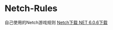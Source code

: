 # Netch-Rules
自己使用的Netch游戏规则
<a href="https://github.com/NetchX/Netch/releases/latest/download/Netch.7z">Netch下载
</a>
<a href="https://dotnet.microsoft.com/zh-cn/download/dotnet/thank-you/runtime-desktop-6.0.6-windows-x64-installer" rel="nofollow">NET 6.0.6下载</a>
